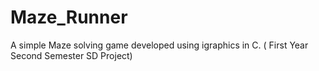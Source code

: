 # Maze_Runner
A simple Maze solving game  developed using igraphics in C. ( First Year Second Semester SD Project)
